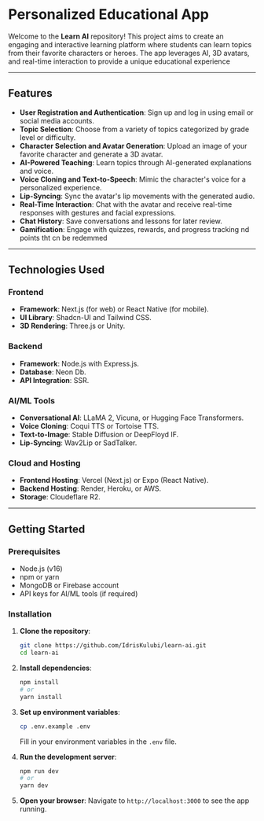 # Personalized Educational App

Welcome to the **Learn AI** repository! This project aims to create an engaging and interactive learning platform where students can learn topics from their favorite characters or heroes. The app leverages AI, 3D avatars, and real-time interaction to provide a unique educational experience 

---

## Features

- **User Registration and Authentication**: Sign up and log in using email or social media accounts.
- **Topic Selection**: Choose from a variety of topics categorized by grade level or difficulty.
- **Character Selection and Avatar Generation**: Upload an image of your favorite character and generate a 3D avatar.
- **AI-Powered Teaching**: Learn topics through AI-generated explanations and voice.
- **Voice Cloning and Text-to-Speech**: Mimic the character's voice for a personalized experience.
- **Lip-Syncing**: Sync the avatar's lip movements with the generated audio.
- **Real-Time Interaction**: Chat with the avatar and receive real-time responses with gestures and facial expressions.
- **Chat History**: Save conversations and lessons for later review.
- **Gamification**: Engage with quizzes, rewards, and progress tracking nd points tht cn be redemmed

---

## Technologies Used

### Frontend
- **Framework**: Next.js (for web) or React Native (for mobile).
- **UI Library**: Shadcn-UI and  Tailwind CSS.
- **3D Rendering**: Three.js or Unity.

### Backend
- **Framework**: Node.js with Express.js.
- **Database**: Neon Db.
- **API Integration**: SSR.

### AI/ML Tools
- **Conversational AI**: LLaMA 2, Vicuna, or Hugging Face Transformers.
- **Voice Cloning**: Coqui TTS or Tortoise TTS.
- **Text-to-Image**: Stable Diffusion or DeepFloyd IF.
- **Lip-Syncing**: Wav2Lip or SadTalker.

### Cloud and Hosting
- **Frontend Hosting**: Vercel (Next.js) or Expo (React Native).
- **Backend Hosting**: Render, Heroku, or AWS.
- **Storage**: Cloudeflare R2.

---

## Getting Started

### Prerequisites
- Node.js (v16)
- npm or yarn
- MongoDB or Firebase account
- API keys for AI/ML tools (if required)

### Installation

1. **Clone the repository**:
   ```bash
   git clone https://github.com/IdrisKulubi/learn-ai.git
   cd learn-ai
   ```

2. **Install dependencies**:
   ```bash
   npm install
   # or
   yarn install
   ```

3. **Set up environment variables**:
   ```bash
   cp .env.example .env
   ```
   Fill in your environment variables in the `.env` file.

4. **Run the development server**:
   ```bash
   npm run dev
   # or
   yarn dev
   ```

5. **Open your browser**:
   Navigate to `http://localhost:3000` to see the app running.

